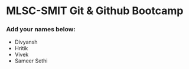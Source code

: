 # MLSC-SMIT Git & Github Bootcamp
### Add your names below:
- Divyansh
- Hritik
- Vivek
- Sameer Sethi
